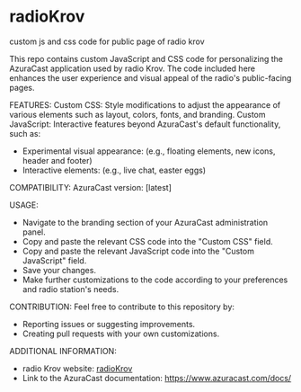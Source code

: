 # radioKrov
custom js and css code for public page of radio krov


This repo contains custom JavaScript and CSS code for personalizing the AzuraCast application used by radio Krov. The code included here enhances the user experience and visual appeal of the radio's public-facing pages.

FEATURES:
Custom CSS: Style modifications to adjust the appearance of various elements such as layout, colors, fonts, and branding.
Custom JavaScript: Interactive features beyond AzuraCast's default functionality, such as:
  - Experimental visual appearance: (e.g., floating elements, new icons, header and footer)
  - Interactive elements: (e.g., live chat, easter eggs)

COMPATIBILITY:
AzuraCast version: [latest]

USAGE:
- Navigate to the branding section of your AzuraCast administration panel.
- Copy and paste the relevant CSS code into the "Custom CSS" field.
- Copy and paste the relevant JavaScript code into the "Custom JavaScript" field.
- Save your changes.
- Make further customizations to the code according to your preferences and radio station's needs. 

CONTRIBUTION:
Feel free to contribute to this repository by:
  - Reporting issues or suggesting improvements.
  - Creating pull requests with your own customizations.

ADDITIONAL INFORMATION:
- radio Krov website: [radioKrov](http://radiotalas.dckrov.rs/public/dckrov)
- Link to the AzuraCast documentation: https://www.azuracast.com/docs/
